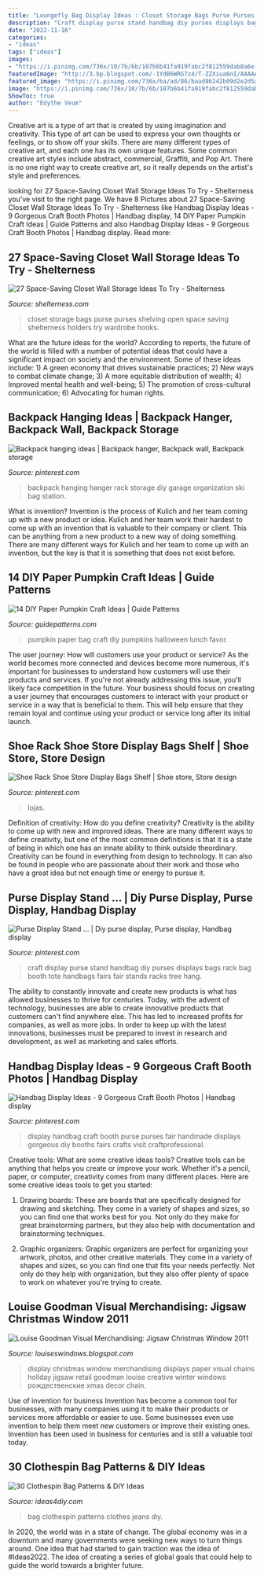 ```yaml
---
title: "Loungefly Bag Display Ideas : Closet Storage Bags Purse Purses Shelving Open Space Saving Shelterness Holders Try Wardrobe Hooks"
description: "Craft display purse stand handbag diy purses displays bags rack bag booth tote handbags fairs fair stands racks tree hang"
date: "2022-11-16"
categories:
- "ideas"
tags: ["ideas"]
images:
- "https://i.pinimg.com/736x/10/7b/6b/107b6b41fa919fabc2f812559dab8a6e--handbag-display-handmade-purses.jpg"
featuredImage: "http://3.bp.blogspot.com/-1YdB6WRG7z4/T-ZZXiua6nI/AAAAAAAAADM/GacohSh7FHU/s1600/DSCN0157.JPG"
featured_image: "https://i.pinimg.com/736x/ba/ad/86/baad86242b09d2e2d5a90753c791d3ff.jpg"
image: "https://i.pinimg.com/736x/10/7b/6b/107b6b41fa919fabc2f812559dab8a6e--handbag-display-handmade-purses.jpg"
ShowToc: true
author: "Edythe Veum"
---
```



Creative art is a type of art that is created by using imagination and creativity. This type of art can be used to express your own thoughts or feelings, or to show off your skills. There are many different types of creative art, and each one has its own unique features. Some common creative art styles include abstract, commercial, Graffiti, and Pop Art. There is no one right way to create creative art, so it really depends on the artist's style and preferences.

	

		
looking for 27 Space-Saving Closet Wall Storage Ideas To Try - Shelterness you've visit to the right page. We have 8 Pictures about 27 Space-Saving Closet Wall Storage Ideas To Try - Shelterness like Handbag Display Ideas - 9 Gorgeous Craft Booth Photos | Handbag display, 14 DIY Paper Pumpkin Craft Ideas | Guide Patterns and also Handbag Display Ideas - 9 Gorgeous Craft Booth Photos | Handbag display. Read more:
		
    
## 27 Space-Saving Closet Wall Storage Ideas To Try - Shelterness

<img loading=lazy src="https://i.shelterness.com/2016/07/08-purse-holders-and-open-shelving-for-bags.jpg" onerror="this.onerror=null;this.src='https://tse4.mm.bing.net/th?id=OIP.ZR01Q7rrIeF-skmp63JeZgHaLt&amp;pid=15.1';" alt="27 Space-Saving Closet Wall Storage Ideas To Try - Shelterness">

_Source: shelterness.com_

>closet storage bags purse purses shelving open space saving shelterness holders try wardrobe hooks. 

	

What are the future ideas for the world?
According to reports, the future of the world is filled with a number of potential ideas that could have a significant impact on society and the environment. Some of these ideas include: 1) A green economy that drives sustainable practices; 2) New ways to combat climate change; 3) A more equitable distribution of wealth; 4) Improved mental health and well-being; 5) The promotion of cross-cultural communication; 6) Advocating for human rights.

    
## Backpack Hanging Ideas | Backpack Hanger, Backpack Wall, Backpack Storage

<img loading=lazy src="https://i.pinimg.com/736x/19/bc/94/19bc9444d60c6bd601edfd9f6389b610--backpack-hanger-backpack-wall.jpg" onerror="this.onerror=null;this.src='https://tse4.mm.bing.net/th?id=OIP.cQqoXO5cxafPe6qU3ZN2_wHaNK&amp;pid=15.1';" alt="Backpack hanging ideas | Backpack hanger, Backpack wall, Backpack storage">

_Source: pinterest.com_

>backpack hanging hanger rack storage diy garage organization ski bag station. 

	

What is invention?
Invention is the process of Kulich and her team coming up with a new product or idea. Kulich and her team work their hardest to come up with an invention that is valuable to their company or client. This can be anything from a new product to a new way of doing something. There are many different ways for Kulich and her team to come up with an invention, but the key is that it is something that does not exist before.

    
## 14 DIY Paper Pumpkin Craft Ideas | Guide Patterns

<img loading=lazy src="http://www.guidepatterns.com/wp-content/uploads/2015/10/Paper-Bag-Pumpkins.jpg" onerror="this.onerror=null;this.src='https://tse3.mm.bing.net/th?id=OIP.TWqHyzgt4J_yFXCm98WWTAHaEi&amp;pid=15.1';" alt="14 DIY Paper Pumpkin Craft Ideas | Guide Patterns">

_Source: guidepatterns.com_

>pumpkin paper bag craft diy pumpkins halloween lunch favor. 

	

The user journey: How will customers use your product or service?
As the world becomes more connected and devices become more numerous, it's important for businesses to understand how customers will use their products and services. If you're not already addressing this issue, you'll likely face competition in the future.
Your business should focus on creating a user journey that encourages customers to interact with your product or service in a way that is beneficial to them. This will help ensure that they remain loyal and continue using your product or service long after its initial launch.

    
## Shoe Rack Shoe Store Display Bags Shelf | Shoe Store, Store Design

<img loading=lazy src="https://i.pinimg.com/736x/ba/ad/86/baad86242b09d2e2d5a90753c791d3ff.jpg" onerror="this.onerror=null;this.src='https://tse1.mm.bing.net/th?id=OIP.h7jClM7INZs5JYm99GqHCQHaHa&amp;pid=15.1';" alt="Shoe Rack Shoe Store Display Bags Shelf | Shoe store, Store design">

_Source: pinterest.com_

>lojas. 

	

Definition of creativity: How do you define creativity?
Creativity is the ability to come up with new and improved ideas. There are many different ways to define creativity, but one of the most common definitions is that it is a state of being in which one has an innate ability to think outside theordinary. Creativity can be found in everything from design to technology. It can also be found in people who are passionate about their work and those who have a great idea but not enough time or energy to pursue it.

    
## Purse Display Stand … | Diy Purse Display, Purse Display, Handbag Display

<img loading=lazy src="https://i.pinimg.com/736x/09/c9/f2/09c9f2e2b6fd3983b409c8cd7f112010.jpg" onerror="this.onerror=null;this.src='https://tse1.mm.bing.net/th?id=OIP.oieEXC9J-x7IwXurwQRiAQAAAA&amp;pid=15.1';" alt="Purse Display Stand … | Diy purse display, Purse display, Handbag display">

_Source: pinterest.com_

>craft display purse stand handbag diy purses displays bags rack bag booth tote handbags fairs fair stands racks tree hang. 

	

The ability to constantly innovate and create new products is what has allowed businesses to thrive for centuries. Today, with the advent of technology, businesses are able to create innovative products that customers can't find anywhere else. This has led to increased profits for companies, as well as more jobs. In order to keep up with the latest innovations, businesses must be prepared to invest in research and development, as well as marketing and sales efforts.

    
## Handbag Display Ideas - 9 Gorgeous Craft Booth Photos | Handbag Display

<img loading=lazy src="https://i.pinimg.com/736x/10/7b/6b/107b6b41fa919fabc2f812559dab8a6e--handbag-display-handmade-purses.jpg" onerror="this.onerror=null;this.src='https://tse1.mm.bing.net/th?id=OIP.MdmgLB3_DGBxKJwjke_PqAHaLH&amp;pid=15.1';" alt="Handbag Display Ideas - 9 Gorgeous Craft Booth Photos | Handbag display">

_Source: pinterest.com_

>display handbag craft booth purse purses fair handmade displays gorgeous diy booths fairs crafts visit craftprofessional. 

	

Creative tools: What are some creative ideas tools?
Creative tools can be anything that helps you create or improve your work. Whether it's a pencil, paper, or computer, creativity comes from many different places. Here are some creative ideas tools to get you started:
1. Drawing boards: These are boards that are specifically designed for drawing and sketching. They come in a variety of shapes and sizes, so you can find one that works best for you. Not only do they make for great brainstorming partners, but they also help with documentation and brainstorming techniques.

2. Graphic organizers: Graphic organizers are perfect for organizing your artwork, photos, and other creative materials. They come in a variety of shapes and sizes, so you can find one that fits your needs perfectly. Not only do they help with organization, but they also offer plenty of space to work on whatever you're trying to create.

    
## Louise Goodman Visual Merchandising: Jigsaw Christmas Window 2011

<img loading=lazy src="http://3.bp.blogspot.com/-1YdB6WRG7z4/T-ZZXiua6nI/AAAAAAAAADM/GacohSh7FHU/s1600/DSCN0157.JPG" onerror="this.onerror=null;this.src='https://tse2.mm.bing.net/th?id=OIP._rtp9i6o93dCIsq2GUDo5QHaJ4&amp;pid=15.1';" alt="Louise Goodman Visual Merchandising: Jigsaw Christmas Window 2011">

_Source: louiseswindows.blogspot.com_

>display christmas window merchandising displays paper visual chains holiday jigsaw retail goodman louise creative winter windows рождественские xmas decor chain. 

	

Use of invention for business
Invention has become a common tool for businesses, with many companies using it to make their products or services more affordable or easier to use. Some businesses even use invention to help them meet new customers or improve their existing ones. Invention has been used in business for centuries and is still a valuable tool today.

    
## 30 Clothespin Bag Patterns &amp; DIY Ideas

<img loading=lazy src="https://ideas4diy.com/wp-content/uploads/2018/06/Clothes-Bag-from-Jeans.jpg" onerror="this.onerror=null;this.src='https://tse1.mm.bing.net/th?id=OIP.QB5oH12l8oRNrpgggCcMVAHaKR&amp;pid=15.1';" alt="30 Clothespin Bag Patterns &amp; DIY Ideas">

_Source: ideas4diy.com_

>bag clothespin patterns clothes jeans diy. 

	

In 2020, the world was in a state of change. The global economy was in a downturn and many governments were seeking new ways to turn things around. One idea that had started to gain traction was the idea of #Ideas2022. The idea of creating a series of global goals that could help to guide the world towards a brighter future.

